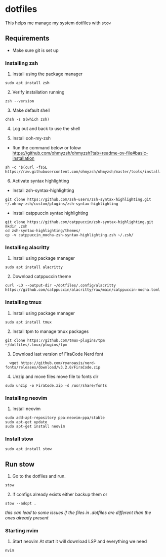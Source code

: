 # dotfiles

This helps me manage my system dotfiles with `stow`

## Requirements

- Make sure git is set up

### Installing zsh

1. Install using the package manager

```
sudo apt install zsh
```

2. Verify installation running

```
zsh --version
```

3. Make default shell

```
chsh -s $(which zsh)
```

4. Log out and back to use the shell

5. Install ooh-my-zsh

- Run the command below or folow https://github.com/ohmyzsh/ohmyzsh?tab=readme-ov-file#basic-installation

```
sh -c "$(curl -fsSL https://raw.githubusercontent.com/ohmyzsh/ohmyzsh/master/tools/install.sh)"
```

6. Activate syntax highlighting

- Install zsh-syntax-highlighting

```
git clone https://github.com/zsh-users/zsh-syntax-highlighting.git ~/.oh-my-zsh/custom/plugins/zsh-syntax-highlighting
```

- Install catppuccin syntax highlighting

```
git clone https://github.com/catppuccin/zsh-syntax-highlighting.git
mkdir .zsh
cd zsh-syntax-highlighting/themes/
cp -v catppuccin_mocha-zsh-syntax-highlighting.zsh ~/.zsh/
```

### Installing alacritty

1. Install using package manager

```
sudo apt install alacritty
```

2. Download catppuccin theme

```
curl -LO --output-dir ~/dotfiles/.config/alacritty https://github.com/catppuccin/alacritty/raw/main/catppuccin-mocha.toml
```

### Installing tmux

1. Install using package manager

```
sudo apt install tmux
```

2. Install tpm to manage tmux packages

```
git clone https://github.com/tmux-plugins/tpm ~/dotfiles/.tmux/plugins/tpm
```

3. Download last version of FiraCode Nerd font

```
  wget https://github.com/ryanoasis/nerd-fonts/releases/download/v3.2.0/FiraCode.zip
```

4. Unzip and move files move file to fonts dir

```
sudo unzip -o FiraCode.zip -d /usr/share/fonts
```

### Installing neovim

1. Install neovim

```
sudo add-apt-repository ppa:neovim-ppa/stable
sudo apt-get update
sudo apt-get install neovim
```

### Install stow

```
sudo apt install stow
```

## Run stow

1. Go to the dotfiles and run.

```
stow
```

2. If configs already exists either backup them or

```
stow --adopt .
```

*this can lead to some issues if the files in .dotfiles are different than the ones already present*

### Starting nvim

1. Start neovim
At start it will download LSP and everything we need

```
nvim
```
